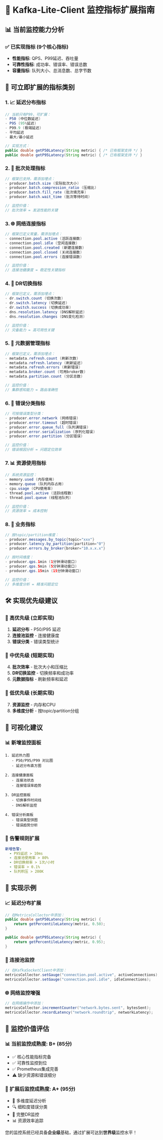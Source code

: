 # 🎯 Kafka-Lite-Client 监控指标扩展指南

## 📊 当前监控能力分析

### ✅ 已实现指标 (9个核心指标)
- **性能指标**: QPS、P99延迟、吞吐量
- **可靠性指标**: 成功率、错误率、错误总数  
- **容量指标**: 队列大小、总消息数、总字节数

## 🚀 可立即扩展的指标类别

### 1. 📈 **延迟分布指标**
```java
// 当前只有P99，可扩展：
- P50 (中位数延迟)
- P95 (95%延迟) 
- P99.9 (极端延迟)
- 平均延迟
- 最大/最小延迟

// 实现方式：
public double getP50Latency(String metric) { /* 已有框架支持 */ }
public double getP95Latency(String metric) { /* 已有框架支持 */ }
```

### 2. 🔄 **批次处理指标**
```java
// 框架已支持，需添加埋点：
- producer.batch.size (实际批次大小)
- producer.batch.compression_ratio (压缩比)
- producer.batch.fill_rate (批次填充率)
- producer.batch.wait_time (批次等待时间)

// 监控价值：
// 批次效率 = 发送性能的关键
```

### 3. 🌐 **网络连接指标**
```java
// 框架已定义常量，需添加埋点：
- connection.pool.active (活跃连接数)
- connection.pool.idle (空闲连接数)  
- connection.pool.created (新建连接数)
- connection.pool.closed (关闭连接数)
- connection.pool.errors (连接错误数)

// 监控价值：
// 连接池健康度 = 稳定性关键指标
```

### 4. 🏥 **DR切换指标**
```java
// 框架已定义，需添加埋点：
- dr.switch.count (切换次数)
- dr.switch.latency (切换延迟)
- dr.switch.success (切换成功率)
- dns.resolution.latency (DNS解析延迟)
- dns.resolution.changes (DNS变化检测)

// 监控价值：  
// 灾备能力 = 高可用性关键
```

### 5. 📡 **元数据管理指标**
```java
// 框架已定义，需添加埋点：
- metadata.refresh.count (刷新次数)
- metadata.refresh.latency (刷新延迟)  
- metadata.refresh.errors (刷新错误)
- metadata.broker.count (可用broker数)
- metadata.partition.count (分区总数)

// 监控价值：
// 集群感知能力 = 路由准确性
```

### 6. 🚨 **错误分类指标**
```java
// 可按错误类型分类：
- producer.error.network (网络错误)
- producer.error.timeout (超时错误)
- producer.error.queue_full (队列满错误)
- producer.error.serialization (序列化错误)
- producer.error.partition (分区错误)

// 监控价值：
// 错误根因分析 = 问题定位效率
```

### 7. 📊 **资源使用指标**
```java
// 系统资源监控：
- memory.used (内存使用)
- memory.queue (队列内存占用)
- cpu.usage (CPU使用率)
- thread.pool.active (活跃线程数)
- thread.pool.queue (线程池队列)

// 监控价值：
// 资源效率 = 成本控制
```

### 8. 🎯 **业务指标**
```java
// 按topic/partition维度：
- producer.messages.by_topic{topic="xxx"}
- producer.latency.by_partition{partition="0"}
- producer.errors.by_broker{broker="10.x.x.x"}

// 按时间维度：
- producer.qps.1min (1分钟滑动窗口)
- producer.qps.5min (5分钟滑动窗口)
- producer.qps.15min (15分钟滑动窗口)

// 监控价值：
// 多维度分析 = 精准问题定位
```

## 🛠️ 实现优先级建议

### 🥇 **高优先级 (立即实现)**
1. **延迟分布** - P50/P95 延迟
2. **连接池监控** - 连接健康度
3. **错误分类** - 错误类型统计

### 🥈 **中优先级 (短期实现)**  
4. **批次效率** - 批次大小和压缩比
5. **DR切换监控** - 切换频率和成功率
6. **元数据指标** - 刷新频率和延迟

### 🥉 **低优先级 (长期实现)**
7. **资源监控** - 内存和CPU
8. **多维度分析** - 按topic/partition分组

## 🎨 可视化建议

### 📊 **新增监控面板**
```
1. 延迟热力图
   - P50/P95/P99 对比图
   - 延迟分布直方图

2. 连接健康面板  
   - 连接池状态
   - 连接错误率趋势

3. DR监控面板
   - 切换事件时间线
   - DNS解析监控

4. 错误分析面板
   - 错误类型饼图  
   - 错误趋势分析
```

### 🚨 **告警规则扩展**
```yaml
新增告警:
  - P95延迟 > 10ms
  - 连接池使用率 > 80%
  - DR切换频率 > 1次/小时
  - 错误率 > 0.1%
  - 队列积压 > 200K
```

## 🎯 实现示例

### 📈 延迟分布扩展
```java
// 在MetricsCollector中添加：
public double getP50Latency(String metric) {
    return getPercentileLatency(metric, 0.50);
}

public double getP95Latency(String metric) {
    return getPercentileLatency(metric, 0.95);
}
```

### 🔄 连接池监控
```java
// 在KafkaSocketClient中添加：
metricsCollector.setGauge("connection.pool.active", activeConnections);
metricsCollector.setGauge("connection.pool.idle", idleConnections);
```

### 🌐 网络监控增强
```java
// 在网络操作中添加：
metricsCollector.incrementCounter("network.bytes.sent", bytesSent);
metricsCollector.recordLatency("network.roundtrip", networkLatency);
```

## 🎉 监控价值评估

### 📊 **当前监控成熟度: B+ (85分)**
- ✅ 核心性能指标完备
- ✅ 可靠性监控到位  
- ✅ Prometheus集成完善
- ⚠️ 缺少资源和错误细分

### 🚀 **扩展后监控成熟度: A+ (95分)**
- 🎯 多维度延迟分析
- 🔍 细粒度错误分类
- 🏥 完整DR监控
- 📊 资源效率追踪

您的监控系统已经具备**企业级**基础，通过扩展可达到**世界级**监控水平！ 